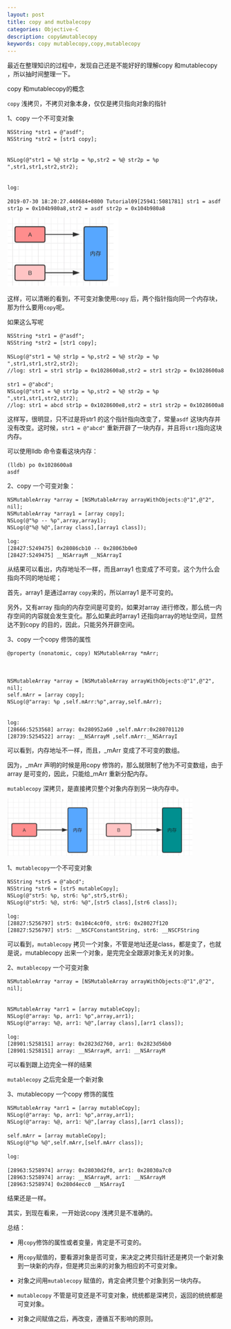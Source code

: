 ```yaml
---
layout: post
title: copy and mutbalecopy
categories: Objective-C
description: copy&mutablecopy
keywords: copy mutablecopy,copy,mutablecopy
---
```




最近在整理知识的过程中，发现自己还是不能好好的理解copy 和mutablecopy ，所以抽时间整理一下。



copy 和mutablecopy的概念


`copy` 浅拷贝，不拷贝对象本身，仅仅是拷贝指向对象的指针


1、copy 一个不可变对象


```
NSString *str1 = @"asdf";
NSString *str2 = [str1 copy];


NSLog(@"str1 = %@ str1p = %p,str2 = %@ str2p = %p ",str1,str1,str2,str2);


log:

2019-07-30 18:20:27.440684+0800 Tutorial09[25941:5081781] str1 = asdf str1p = 0x104b980a8,str2 = asdf str2p = 0x104b980a8 
```

![](/images/blog/copy&mutablecopy/2701344-e4357fa0b6c8b5d1-2.png)



这样，可以清晰的看到，不可变对象使用`copy` 后，两个指针指向同一个内存块，那为什么要用`copy`呢。


如果这么写呢



```
NSString *str1 = @"asdf";
NSString *str2 = [str1 copy];
    
NSLog(@"str1 = %@ str1p = %p,str2 = %@ str2p = %p ",str1,str1,str2,str2);
//log: str1 = str1 str1p = 0x1028600a8,str2 = str1 str2p = 0x1028600a8

str1 = @"abcd";
NSLog(@"str1 = %@ str1p = %p,str2 = %@ str2p = %p ",str1,str1,str2,str2);
//log: str1 = abcd str1p = 0x1028600e8,str2 = str1 str2p = 0x1028600a8
```


这样写，很明显，只不过是将str1 的这个指针指向改变了，常量`asdf` 这块内存并没有改变。这时候，`str1 = @"abcd"` 重新开辟了一块内存，并且将`str1`指向这块内存。


可以使用lldb 命令查看这块内存：



```
(lldb) po 0x1028600a8
asdf
```


2、copy 一个可变对象：



```
NSMutableArray *array = [NSMutableArray arrayWithObjects:@"1",@"2", nil];
NSMutableArray *array1 = [array copy];
NSLog(@"%p -- %p",array,array1);
NSLog(@"%@ %@",[array class],[array1 class]);

log: 
[28427:5249475] 0x28086cb10 -- 0x28063b0e0
[28427:5249475] __NSArrayM __NSArrayI
```

从结果可以看出，内存地址不一样，而且array1 也变成了不可变。这个为什么会指向不同的地址呢；


首先，array1 是通过array `copy`来的，所以array1 是不可变的。


另外，又有array 指向的内存空间是可变的，如果对array 进行修改，那么统一内存空间的内容就会发生变化。那么如果此时array1 还指向array的地址空间，显然达不到copy 的目的，因此，只能另外开辟空间。



3、copy 一个copy 修饰的属性


```
@property (nonatomic, copy) NSMutableArray *mArr;



NSMutableArray *array = [NSMutableArray arrayWithObjects:@"1",@"2", nil];
self.mArr = [array copy];
NSLog(@"array: %p ,self.mArr:%p",array,self.mArr);


log:
[28666:5253568] array: 0x280952a60 ,self.mArr:0x280701120
[28739:5254522] array: __NSArrayM ,self.mArr:__NSArrayI
```


可以看到，内存地址不一样，而且，_mArr 变成了不可变的数组。




因为，_mArr 声明的时候是用copy 修饰的，那么就限制了他为不可变数组，由于array 是可变的，因此，只能给_mArr 重新分配内存。





`mutablecopy` 深拷贝，是直接拷贝整个对象内存到另一块内存中。



![](/images/blog/copy&mutablecopy/2701344-91dab5d63efd2bac.png)


1、`mutablecopy`一个不可变对象

```
NSString *str5 = @"abcd";
NSString *str6 = [str5 mutableCopy];
NSLog(@"str5: %p, str6: %p",str5,str6);
NSLog(@"str5: %@, str6: %@",[str5 class],[str6 class]);

log:
[28827:5256797] str5: 0x104c4c0f0, str6: 0x28027f120
[28827:5256797] str5: __NSCFConstantString, str6: __NSCFString
```


可以看到，`mutablecopy` 拷贝一个对象，不管是地址还是class，都是变了，也就是说，mutablecopy 出来一个对象，是完完全全跟源对象无关的对象。



2、`mutablecopy` 一个可变对象


```
NSMutableArray *array = [NSMutableArray arrayWithObjects:@"1",@"2", nil];


NSMutableArray *arr1 = [array mutableCopy];
NSLog(@"array: %p, arr1: %p",array,arr1);
NSLog(@"array: %@, arr1: %@",[array class],[arr1 class]);

log:
[28901:5258151] array: 0x2823d2760, arr1: 0x2823d56b0
[28901:5258151] array: __NSArrayM, arr1: __NSArrayM

```


可以看到跟上边完全一样的结果


`mutablecopy` 之后完全是一个新对象




3、mutablecopy 一个copy 修饰的属性


```
NSMutableArray *arr1 = [array mutableCopy];
NSLog(@"array: %p, arr1: %p",array,arr1);
NSLog(@"array: %@, arr1: %@",[array class],[arr1 class]);
    
self.mArr = [array mutableCopy];
NSLog(@"%p %@",self.mArr,[self.mArr class]);

log:

[28963:5258974] array: 0x28030d2f0, arr1: 0x28030a7c0
[28963:5258974] array: __NSArrayM, arr1: __NSArrayM
[28963:5258974] 0x280d4ecc0 __NSArrayI
```


结果还是一样。




其实，到现在看来，一开始说copy 浅拷贝是不准确的。

总结：



* 用`copy`修饰的属性或者变量，肯定是不可变的。
 
* 用`copy`赋值的，要看源对象是否可变，来决定之拷贝指针还是拷贝一个新对象到一块新的内存，但是拷贝出来的对象为相应的不可变对象。

* 对象之间用`mutablecopy` 赋值的，肯定会拷贝整个对象到另一块内存。

* `mutablecopy` 不管是可变还是不可变对象，统统都是深拷贝，返回的统统都是可变对象。

* 对象之间赋值之后，再改变，遵循互不影响的原则。


